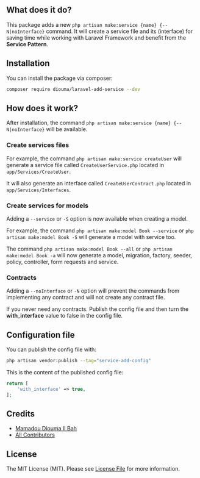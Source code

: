 
## What does it do?

This package adds a new `php artisan make:service {name} {--N|noInterface}` command. It will create a service file and its  (interface) for saving time while working with Laravel Framework and benefit from the **Service Pattern**.

## Installation

You can install the package via composer:

```bash
composer require diouma/laravel-add-service --dev
```

## How does it work?

After installation, the command `php artisan make:service {name} {--N|noInterface}` will be available.

### Create services files

For example, the command `php artisan make:service createUser` will generate a service file called `CreateUserService.php` located in `app/Services/CreateUser`.

It will also generate an interface called `CreateUserContract.php` located in `app/Services/Interfaces`.

### Create services for models

Adding a ```--service``` or ```-S``` option is now available when creating a model.

For example, the command `php artisan make:model Book --service` or `php artisan make:model Book -S` will generate a model with service too.

The command `php artisan make:model Book --all` or `php artisan make:model Book -a` will now generate a model, migration, factory, seeder, policy, controller, form requests and service.

### Contracts

Adding a ```--noInterface``` or ```-N``` option will prevent the commands from implementing any contract and will not create any contract file.

If you never need any contracts. Publish the config file and then turn the **with_interface** value to false in the config file.

## Configuration file

You can publish the config file with:

```bash
php artisan vendor:publish --tag="service-add-config"
```

This is the content of the published config file:

```php
return [
    'with_interface' => true,
];
```

## Credits

- [Mamadou Diouma II Bah](https://github.com/Bmd-Technologies)
- [All Contributors](../../contributors)

## License

The MIT License (MIT). Please see [License File](LICENSE.md) for more information.
